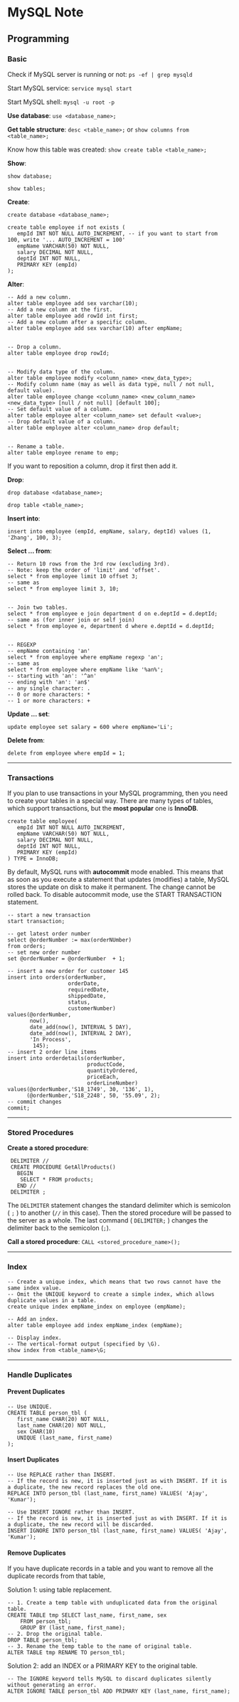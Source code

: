 # MySQL Note

## Programming

### Basic 

Check if MySQL server is running or not: `ps -ef | grep mysqld`

Start MySQL service: `service mysql start  `

Start MySQL shell: `mysql -u root -p `

**Use database**: `use <database_name>;`

**Get table structure**: `desc <table_name>;` or `show columns from <table_name>; `

Know how this table was created: `show create table <table_name>;`

**Show**: 

```mysql
show database; 

show tables; 
```

**Create**: 

```mysql
create database <database_name>; 

create table employee if not exists (
   empId INT NOT NULL AUTO_INCREMENT, -- if you want to start from 100, write '... AUTO_INCREMENT = 100'
   empName VARCHAR(50) NOT NULL,
   salary DECIMAL NOT NULL,
   deptId INT NOT NULL,
   PRIMARY KEY (empId)
);
```

**Alter**:

```mysql
-- Add a new column. 
alter table employee add sex varchar(10);
-- Add a new column at the first. 
alter table employee add rowId int first; 
-- Add a new column after a specific column. 
alter table employee add sex varchar(10) after empName; 


-- Drop a column.
alter table employee drop rowId;


-- Modify data type of the column. 
alter table employee modify <column_name> <new_data_type>;
-- Modify column name (may as well as data type, null / not null, default value). 
alter table employee change <column_name> <new_column_name> <new_data_type> [null / not null] [default 100]; 
-- Set default value of a column. 
alter table employee alter <column_name> set default <value>; 
-- Drop default value of a column. 
alter table employee alter <column_name> drop default; 


-- Rename a table. 
alter table employee rename to emp;
```

If you want to reposition a column, drop it first then add it. 

**Drop**: 

```mysql
drop database <database_name>;

drop table <table_name>;
```

**Insert into**:

```mysql
insert into employee (empId, empName, salary, deptId) values (1, 'Zhang', 100, 3);
```

**Select ... from**: 

```mysql
-- Return 10 rows from the 3rd row (excluding 3rd). 
-- Note: keep the order of 'limit' and 'offset'.
select * from employee limit 10 offset 3; 
-- same as 
select * from employee limit 3, 10; 


-- Join two tables.
select * from employee e join department d on e.deptId = d.deptId;
-- same as (for inner join or self join)
select * from employee e, department d where e.deptId = d.deptId;


-- REGEXP 
-- empName containing 'an'
select * from employee where empName regexp 'an';
-- same as 
select * from employee where empName like '%an%';
-- starting with 'an': '^an'
-- ending with 'an': 'an$'
-- any single character: . 
-- 0 or more characters: *
-- 1 or more characters: + 
```

**Update ... set**:

```mysql
update employee set salary = 600 where empName='Li';
```

**Delete from**:

```mysql
delete from employee where empId = 1;
```

---

### Transactions

If you plan to use transactions in your MySQL programming, then you need to create your tables in a special way. There are many types of tables, which support transactions, but the **most popular** one is **InnoDB**. 

```mysql
create table employee(
   empId INT NOT NULL AUTO_INCREMENT,
   empName VARCHAR(50) NOT NULL,
   salary DECIMAL NOT NULL,
   deptId INT NOT NULL,
   PRIMARY KEY (empId)
) TYPE = InnoDB;
```

By default, MySQL runs with **autocommit** mode enabled. This means that as soon as you execute a statement that updates (modifies) a table, MySQL stores the update on disk to make it permanent. The change cannot be rolled back. To disable autocommit mode, use the START TRANSACTION statement. 

```mysql
-- start a new transaction
start transaction;
 
-- get latest order number
select @orderNumber := max(orderNUmber) 
from orders;
-- set new order number
set @orderNumber = @orderNumber  + 1;
 
-- insert a new order for customer 145
insert into orders(orderNumber,
                   orderDate,
                   requiredDate,
                   shippedDate,
                   status,
                   customerNumber)
values(@orderNumber,
       now(),
       date_add(now(), INTERVAL 5 DAY),
       date_add(now(), INTERVAL 2 DAY),
       'In Process',
        145);
-- insert 2 order line items
insert into orderdetails(orderNumber,
                         productCode,
                         quantityOrdered,
                         priceEach,
                         orderLineNumber)
values(@orderNumber,'S18_1749', 30, '136', 1),
      (@orderNumber,'S18_2248', 50, '55.09', 2); 
-- commit changes    
commit;   
```

---

### Stored Procedures

**Create a stored procedure**: 

```mysql
 DELIMITER //
 CREATE PROCEDURE GetAllProducts()
   BEGIN
   	SELECT * FROM products;
   END //
 DELIMITER ;
```

The `DELIMITER` statement changes the standard delimiter which is semicolon ( `;` ) to another (`//` in this case). Then the stored procedure will be passed to the server as a whole. The last command ( `DELIMITER;` ) changes the delimiter back to the semicolon (`;`).  

**Call a stored procedure**: `CALL <stored_procedure_name>(); `

---

### Index

```mysql
-- Create a unique index, which means that two rows cannot have the same index value.
-- Omit the UNIQUE keyword to create a simple index, which allows duplicate values in a table.
create unique index empName_index on employee (empName); 

-- Add an index. 
alter table employee add index empName_index (empName);

-- Display index. 
-- The vertical-format output (specified by \G).
show index from <table_name>\G;
```

---

### Handle Duplicates

#### Prevent Duplicates 

```mysql
-- Use UNIQUE. 
CREATE TABLE person_tbl (
   first_name CHAR(20) NOT NULL,
   last_name CHAR(20) NOT NULL,
   sex CHAR(10)
   UNIQUE (last_name, first_name)
);
```

#### Insert Duplicates 

```mysql
-- Use REPLACE rather than INSERT.
-- If the record is new, it is inserted just as with INSERT. If it is a duplicate, the new record replaces the old one.
REPLACE INTO person_tbl (last_name, first_name) VALUES( 'Ajay', 'Kumar');

-- Use INSERT IGNORE rather than INSERT.
-- If the record is new, it is inserted just as with INSERT. If it is a duplicate, the new record will be discarded.
INSERT IGNORE INTO person_tbl (last_name, first_name) VALUES( 'Ajay', 'Kumar');
```

#### Remove Duplicates 

If you have duplicate records in a table and you want to remove all the duplicate records from that table, 

Solution 1: using table replacement.

```mysql 
-- 1. Create a temp table with unduplicated data from the original table. 
CREATE TABLE tmp SELECT last_name, first_name, sex
	FROM person_tbl;
	GROUP BY (last_name, first_name);
-- 2. Drop the original table.
DROP TABLE person_tbl;
-- 3. Rename the temp table to the name of original table.
ALTER TABLE tmp RENAME TO person_tbl;
```

Solution 2: add an INDEX or a PRIMARY KEY to the original table.

```mysql
-- The IGNORE keyword tells MySQL to discard duplicates silently without generating an error.
ALTER IGNORE TABLE person_tbl ADD PRIMARY KEY (last_name, first_name);
```

